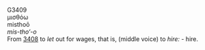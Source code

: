 <body>
  <p>G3409<br>  μισθόω  <br> misthoō  <br><i>mis-tho‘-o </i><br>From <a href="g3408.htm">3408</a>  to <i>let</i> out for wages, that is, (middle voice) to <i>hire:</i> - hire.<br></p>
 </body>